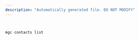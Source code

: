 ```yaml
---
description: "Automatically generated file. DO NOT MODIFY"
---
```


```bash


mgc contacts list

```